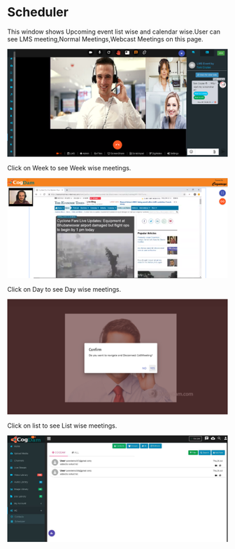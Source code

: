 # Scheduler

This window shows Upcoming event list wise and calendar wise.User can see LMS meeting,Normal Meetings,Webcast Meetings on this page.

![](../../.gitbook/assets/image%20%28196%29.png)

Click on Week to see Week wise meetings.

![](../../.gitbook/assets/image%20%2874%29.png)

Click on Day to see Day wise meetings.

![](../../.gitbook/assets/image%20%28149%29.png)

Click on list to see List wise meetings.

![](../../.gitbook/assets/image%20%28156%29.png)

